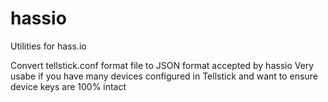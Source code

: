 # hassio
Utilities for hass.io

Convert tellstick.conf format file to JSON format accepted by hassio
Very usabe if you have many devices configured in Tellstick and want to ensure device keys are 100% intact

